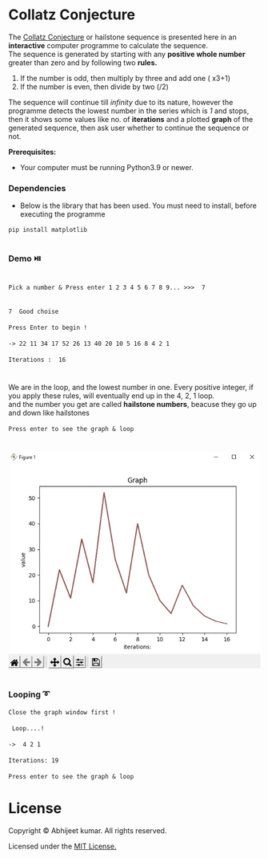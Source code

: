 # Collatz Conjecture
The [Collatz Conjecture](https://en.m.wikipedia.org/wiki/Collatz_conjecture) or hailstone sequence is presented here in an **interactive** computer programme to calculate the sequence.</br> 
The sequence is generated by starting with any **positive whole number** greater than zero and by following two **rules.**
1. If the number is odd, then multiply by three and add one ( x3+1)
2. If the number is even, then divide by two (/2)

The sequence will continue till *infinity* due to its nature, however the programme detects the lowest number in the series which is *1* and stops, then it shows some values like no. of **iterations** and a plotted **graph** of the generated sequence, then ask user whether to continue the sequence or not.</br>

**Prerequisites:**
* Your computer must be running Python3.9 or newer.

### Dependencies
* Below is the library that has been used. You must need to install, before executing the programme
```
pip install matplotlib

```
#

### Demo ⏯️

```

Pick a number & Press enter 1 2 3 4 5 6 7 8 9... >>>  7


7  Good choise

Press Enter to begin !

-> 22 11 34 17 52 26 13 40 20 10 5 16 8 4 2 1

Iterations :  16

```


#
 We are in the loop, and the lowest number in one. Every positive integer, if you apply these rules,
 will eventually end up in the 4, 2, 1 loop.</br>
 and the number you get are called **hailstone numbers**, beacuse they go up and down like hailstones

 `Press enter to see the graph & loop`
#
![Plotted Graph](pyplot.png)
#
### Looping ➰
```
Close the graph window first !

 Loop....!

->  4 2 1

Iterations: 19

Press enter to see the graph & loop

```

#
# License

Copyright © Abhijeet kumar. All rights reserved.

Licensed under the [MIT License.](LICENSE) 
